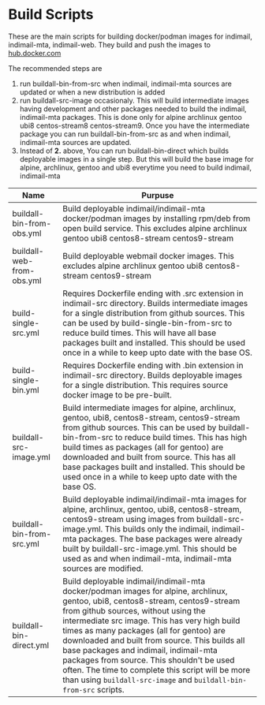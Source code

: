 # Build Scripts

These are the main scripts for building docker/podman images for indimail, indimail-mta, indimail-web. They build and push the images to [hub.docker.com](https://hub.docker.com/u/cprogrammer)

The recommended steps are
1. run buildall-bin-from-src when indimail, indimail-mta sources are updated or when a new distribution is added
2. run buildall-src-image occasionaly. This will build intermediate images having development and other packages needed to build the indimail, indimail-mta packages. This is done only for alpine archlinux gentoo ubi8 centos-stream8 centos-stream9. Once you have the intermediate package you can run buildall-bin-from-src as and when indimail, indimail-mta sources are updated.
3. Instead of <b>2.</b> above, You can run buildall-bin-direct which builds deployable images in a single step. But this will build the base image for alpine, archlinux, gentoo and ubi8 everytime you need to build indimail, indimail-mta

Name|Purpuse
----|-------
buildall-bin-from-obs.yml|Build deployable indimail/indimail-mta docker/podman images by installing rpm/deb from open build service. This excludes alpine archlinux gentoo ubi8 centos8-stream centos9-stream
buildall-web-from-obs.yml|Build deployable webmail docker images. This excludes alpine archlinux gentoo ubi8 centos8-stream centos9-stream
build-single-src.yml|Requires Dockerfile ending with .src extension in indimail-src directory. Builds intermediate images for a single distribution from github sources. This can be used by build-single-bin-from-src to reduce build times. This will have all base packages built and installed. This should be used once in a while to keep upto date with the base OS.
build-single-bin.yml|Requires Dockerfile ending with .bin extension in indimail-src directory. Builds deployable images for a single distribution. This requires source docker image to be pre-built.
buildall-src-image.yml|Build intermediate images for alpine, archlinux, gentoo, ubi8, centos8-stream, centos9-stream from github sources. This can be used by buildall-bin-from-src to reduce build times. This has high build times as packages (all for gentoo) are downloaded and built from source. This has all base packages built and installed. This should be used once in a while to keep upto date with the base OS.
buildall-bin-from-src.yml|Build deployable indimail/indimail-mta images for alpine, archlinux, gentoo, ubi8, centos8-stream, centos9-stream using images from buildall-src-image.yml. This builds only the indimail, indimail-mta packages. The base packages were already built by buildall-src-image.yml. This should be used as and when indimail-mta, indimail-mta sources are modified.
buildall-bin-direct.yml|Build deployable indimail/indimail-mta docker/podman images for alpine, archlinux, gentoo, ubi8, centos8-stream, centos9-stream from github sources, without using the intermediate src image. This has very high build times as many packages (all for gentoo) are downloaded and built from source. This builds all base packages and indimail, indimail-mta packages from source. This shouldn't be used often. The time to complete this script will be more than using `buildall-src-image` and `buildall-bin-from-src` scripts.
